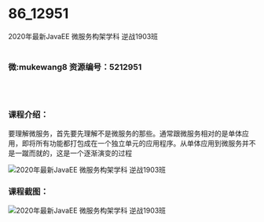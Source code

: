 # 86_12951
2020年最新JavaEE 微服务构架学科 逆战1903班
<br/></br>
<h3>微:mukewang8 资源编号：5212951</h3>
<br/></br>
<h3>课程介绍：</h3>
<p>要理解微服务，首先要先理解不是微服务的那些。通常跟微服务相对的是单体应用，即将所有功能都打包成在一个独立单元的应用程序。从单体应用到微服务并不是一蹴而就的，这是一个逐渐演变的过程</p>
<p><img src="https://www.ko996.com/wp-content/uploads/img/2020/05/2-56-300x182.png" alt="2020年最新JavaEE 微服务构架学科 逆战1903班"></p>
<div class="info-desc">
<h3>课程截图：</h3>
<p><img src="https://www.ko996.com/wp-content/uploads/img/2020/05/1-63.png" alt="2020年最新JavaEE 微服务构架学科 逆战1903班"></p>
<p>&nbsp;</p>


			
</div>
